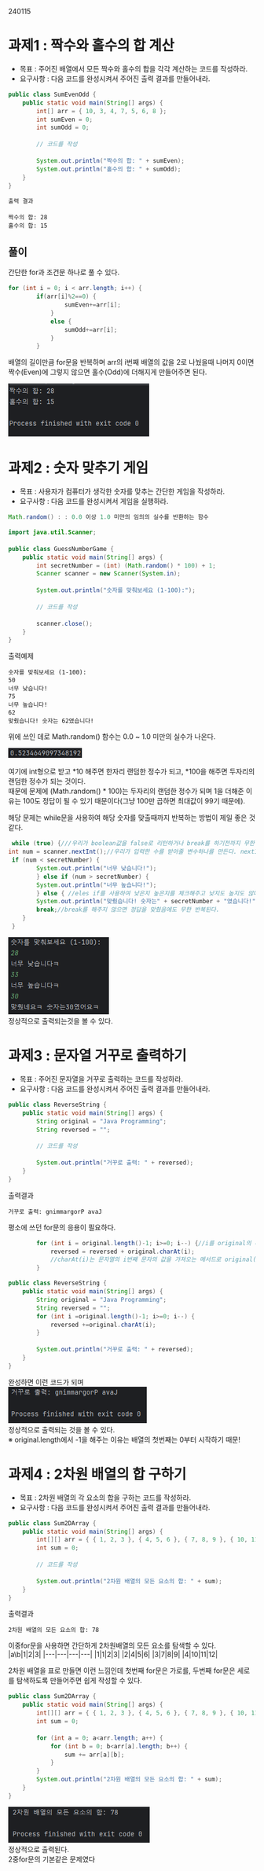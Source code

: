 240115
# 과제1 : 짝수와 홀수의 합 계산
- 목표 : 주어진 배열에서 모든 짝수와 홀수의 합을 각각 계산하는 코드를 작성하라.
- 요구사항 : 다음 코드를 완성시켜서 주어진 출력 결과를 만들어내라.
```java
public class SumEvenOdd {
    public static void main(String[] args) {
        int[] arr = { 10, 3, 4, 7, 5, 6, 8 };
        int sumEven = 0;
        int sumOdd = 0;

        // 코드를 작성

        System.out.println("짝수의 합: " + sumEven);
        System.out.println("홀수의 합: " + sumOdd);
    }
}
```
```
출력 결과

짝수의 합: 28
홀수의 합: 15
```
## 풀이
간단한 for과 조건문 하나로 풀 수 있다.
```java
for (int i = 0; i < arr.length; i++) {
        if(arr[i]%2==0) {
                sumEven+=arr[i];
            }
            else {
                sumOdd+=arr[i];
            }
        }
```
배열의 길이만큼 for문을 반복하며 arr의 i번째 배열의 값을 2로 나눴을때 나머지 0이면 짝수(Even)에 그렇지 않으면 홀수(Odd)에 더해지게 만들어주면 된다.

![image](./assets/image-57.png)

# 과제2 : 숫자 맞추기 게임
- 목표 : 사용자가 컴퓨터가 생각한 숫자를 맞추는 간단한 게임을 작성하라.
- 요구사항 : 다음 코드를 완성시켜서 게임을 실행하라.  
```java
Math.random() : : 0.0 이상 1.0 미만의 임의의 실수를 반환하는 함수
``` 
```java
import java.util.Scanner;

public class GuessNumberGame {
    public static void main(String[] args) {
        int secretNumber = (int) (Math.random() * 100) + 1;
        Scanner scanner = new Scanner(System.in);

        System.out.println("숫자를 맞춰보세요 (1-100):");

        // 코드를 작성

        scanner.close();
    }
}
```
출력예제
```
숫자를 맞춰보세요 (1-100):
50
너무 낮습니다!
75
너무 높습니다!
62
맞췄습니다! 숫자는 62였습니다!
```
위에 쓰인 데로 Math.random() 함수는 0.0 ~ 1.0 미만의 실수가 나온다.  

![image](./assets/image-58.png)

여기에 int형으로 받고 *10 해주면 한자리 랜덤한 정수가 되고, *100을 해주면 두자리의 랜덤한 정수가 되는 것이다.  
때문에 문제에 (Math.random() * 100)는 두자리의 랜덤한 정수가 되며 1을 더해준 이유는 100도 정답이 될 수 있기 때문이다(그냥 100만 곱하면 최대값이 99기 때문에).

해당 문제는 while문을 사용하여 해당 숫자를 맞출때까지 반복하는 방법이 제일 좋은 것 같다.
```java
 while (true) {///우리가 boolean값을 false로 리턴하거나 break를 하기전까지 무한 반복한다 
int num = scanner.nextInt();//우리가 입력한 수를 받아줄 변수하나를 만든다. nextInt는 정수형의 숫자를 받는것을 말한다
 if (num < secretNumber) {
        System.out.println("너무 낮습니다!");
        } else if (num > secretNumber) {
        System.out.println("너무 높습니다!");
        } else { //eles if를 사용하여 낮은지 높은지를 체크해주고 낮지도 높지도 않다면 그것이 정답일 테니 else에는 정답을 맞췄을때 출력될 문구를 작성한다.
        System.out.println("맞췄습니다! 숫자는" + secretNumber + "였습니다!");
        break;//break를 해주지 않으면 정답을 맞췄음에도 무한 반복된다.
    }
 }
 ```
![image](./assets/image-59.png)  
정상적으로 출력되는것을 볼 수 있다.

# 과제3 : 문자열 거꾸로 출력하기
- 목표 : 주어진 문자열을 거꾸로 출력하는 코드를 작성하라.
- 요구사항 : 다음 코드를 완성시켜서 주어진 출력 결과를 만들어내라.
```java
public class ReverseString {
    public static void main(String[] args) {
        String original = "Java Programming";
        String reversed = "";

        // 코드를 작성

        System.out.println("거꾸로 출력: " + reversed);
    }
}
```
출력결과
```
거꾸로 출력: gnimmargorP avaJ
```
평소에 쓰던 for문의 응용이 필요하다.
```java
        for (int i = original.length()-1; i>=0; i--) {//i를 original의 마지막부터 첫번째까지 거꾸로 그 값을 읽어온다. for문 안에 입력되는 조건은 생각보다 자유롭게 사용할 수 있다.
            reversed = reversed + original.charAt(i);
            //charAt(i)는 문자열의 i번째 문자의 값을 가져오는 메서드로 original(i)는 에러가 뜨기 때문에 charAt을 써줘야한다.
        }
```
```java
public class ReverseString {
    public static void main(String[] args) {
        String original = "Java Programming";
        String reversed = "";
        for (int i =original.length()-1; i>=0; i--) {
            reversed +=original.charAt(i);
        }

        System.out.println("거꾸로 출력: " + reversed);
    }
}
```
완성하면 이런 코드가 되며  
![image](./assets/image-60.png)  
정상적으로 출력되는 것을 볼 수 있다.  
※ original.length에서 -1을 해주는 이유는 배열의 첫번째는 0부터 시작하기 때문!

# 과제4 : 2차원 배열의 합 구하기
- 목표 : 2차원 배열의 각 요소의 합을 구하는 코드를 작성하라.
- 요구사항 : 다음 코드를 완성시켜서 주어진 출력 결과를 만들어내라.
```java
public class Sum2DArray {
    public static void main(String[] args) {
        int[][] arr = { { 1, 2, 3 }, { 4, 5, 6 }, { 7, 8, 9 }, { 10, 11, 12 } };
        int sum = 0;

        // 코드를 작성

        System.out.println("2차원 배열의 모든 요소의 합: " + sum);
    }
}
```
출력결과
```
2차원 배열의 모든 요소의 합: 78
```
이중for문을 사용하면 간단하게 2차원배열의 모든 요소를 탐색할 수 있다.  
|a\b|1|2|3|
|---|---|---|---|
|1|1|2|3|
|2|4|5|6|
|3|7|8|9|
|4|10|11|12|

2차원 배열을 표로 만들면 이런 느낌인데 첫번째 for문은 가로를, 두번째 for문은 세로를 탐색하도록 만들어주면 쉽게 작성할 수 있다.
```java
public class Sum2DArray {
    public static void main(String[] args) {
        int[][] arr = { { 1, 2, 3 }, { 4, 5, 6 }, { 7, 8, 9 }, { 10, 11, 12 } };
        int sum = 0;

        for (int a = 0; a<arr.length; a++) {
            for (int b = 0; b<arr[a].length; b++) {
                sum += arr[a][b];
            }
        }
        System.out.println("2차원 배열의 모든 요소의 합: " + sum);
    }
}
```
![image](./assets/image-61.png)  
정상적으로 출력된다.  
2중for문의 기본같은 문제였다